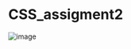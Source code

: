 # CSS_assigment2
![image](https://github.com/Rakshithjprp/CSS_assigment2/assets/110220913/96cb29d6-32fb-4210-9817-0ee70c81037c)
